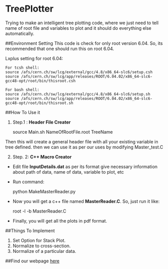 # TreePlotter
Trying to make an intelligent tree plotting code, where we just need to tell name of root file and variables to plot and it should do everything else automatically.

##Environment Setting
This code is check for only root version 6.04. So, its recommended that one should run this on root 6.04.

Lxplus setting for root 6.04:

    For tcsh shell:
    source /afs/cern.ch/sw/lcg/external/gcc/4.8/x86_64-slc6/setup.csh
    source /afs/cern.ch/sw/lcg/app/releases/ROOT/6.04.02/x86_64-slc6-gcc48-opt/root/bin/thisroot.csh

    For bash shell:
    source /afs/cern.ch/sw/lcg/external/gcc/4.8/x86_64-slc6/setup.sh
    source /afs/cern.ch/sw/lcg/app/releases/ROOT/6.04.02/x86_64-slc6-gcc48-opt/root/bin/thisroot.sh

##How To Use it

1. Step.1 : **Header File Creater**

    source Main.sh NameOfRootFile.root TreeName

Then this will create a general header file with all your existing variable in tree defined. then we can use it as per our uses by modifying Master_test.C

2. Step. 2: **C++ Macro Creator**
 * Edit file **InputDetails.dat** as per its format give necessary information about path of data, name of data, variable to plot, etc
 * Run command:

    python MakeMasterReader.py

 * Now you will get a c++ file named **MasterReader.C**. So, just run it like:

    root -l -b MasterReader.C

 * Finally, you will get all the plots in pdf format.


##Things To Implement

1. Set Option for Stack Plot.
2. Normalize to cross-section.
3. Normalize of a particular data.

    
##Find our webpage [here](http://ram1123.github.io/TreePlotter/)

    
